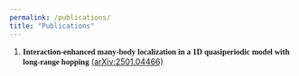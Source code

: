 ```yaml
---
permalink: /publications/
title: "Publications"
---
```


1. **<font face="Times New Roman">Interaction-enhanced many-body localization in a 1D quasiperiodic model with long-range hopping</font>** [(arXiv:2501.04466)](https://arxiv.org/abs/2501.04466 "arXiv:2501.04466")
